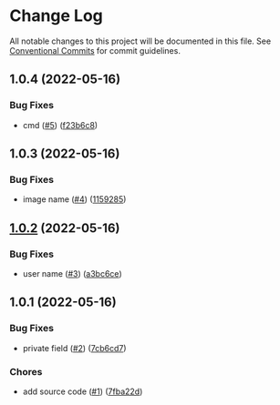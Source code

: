 # Change Log

All notable changes to this project will be documented in this file.
See [Conventional Commits](https://conventionalcommits.org) for commit guidelines.

<a name="1.0.4"></a>
## 1.0.4 (2022-05-16)


### Bug Fixes

* cmd ([#5](https://github.com/Himenon/template-js/issues/5)) ([f23b6c8](https://github.com/Himenon/template-js/commit/f23b6c8))





<a name="1.0.3"></a>
## 1.0.3 (2022-05-16)


### Bug Fixes

* image name ([#4](https://github.com/Himenon/template-js/issues/4)) ([1159285](https://github.com/Himenon/template-js/commit/1159285))





<a name="1.0.2"></a>
## [1.0.2](https://github.com/Himenon/template-js/compare/@himenon/http-echo@1.0.1...@himenon/http-echo@1.0.2) (2022-05-16)


### Bug Fixes

* user name ([#3](https://github.com/Himenon/template-js/issues/3)) ([a3bc6ce](https://github.com/Himenon/template-js/commit/a3bc6ce))





<a name="1.0.1"></a>
## 1.0.1 (2022-05-16)


### Bug Fixes

* private field ([#2](https://github.com/Himenon/template-js/issues/2)) ([7cb6cd7](https://github.com/Himenon/template-js/commit/7cb6cd7))


### Chores

* add source code ([#1](https://github.com/Himenon/template-js/issues/1)) ([7fba22d](https://github.com/Himenon/template-js/commit/7fba22d))
